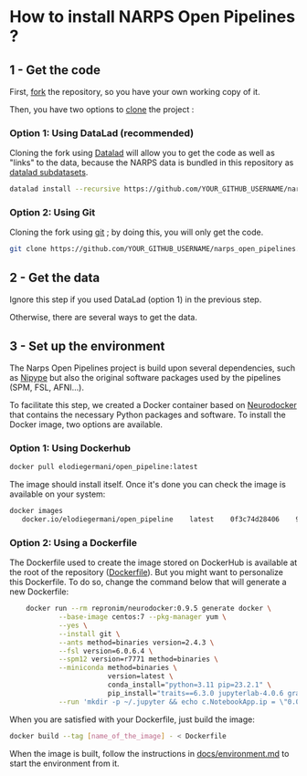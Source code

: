 # How to install NARPS Open Pipelines ? 

## 1 - Get the code

First, [fork](https://docs.github.com/en/get-started/quickstart/fork-a-repo) the repository, so you have your own working copy of it.

Then, you have two options to [clone](https://docs.github.com/en/repositories/creating-and-managing-repositories/cloning-a-repository) the project :

### Option 1: Using DataLad (recommended)

Cloning the fork using [Datalad](https://www.datalad.org/) will allow you to get the code as well as "links" to the data, because the NARPS data is bundled in this repository as [datalad subdatasets](http://handbook.datalad.org/en/latest/basics/101-106-nesting.html).

```bash
datalad install --recursive https://github.com/YOUR_GITHUB_USERNAME/narps_open_pipelines.git
```

### Option 2: Using Git

Cloning the fork using [git](https://git-scm.com/) ; by doing this, you will only get the code.

```bash
git clone https://github.com/YOUR_GITHUB_USERNAME/narps_open_pipelines.git
```

## 2 - Get the data

Ignore this step if you used DataLad (option 1) in the previous step.

Otherwise, there are several ways to get the data.

## 3 - Set up the environment

The Narps Open Pipelines project is build upon several dependencies, such as [Nipype](https://nipype.readthedocs.io/en/latest/) but also the original software packages used by the pipelines (SPM, FSL, AFNI...). 

To facilitate this step, we created a Docker container based on [Neurodocker](https://github.com/ReproNim/neurodocker) that contains the necessary Python packages and software. To install the Docker image, two options are available.

### Option 1: Using Dockerhub

```bash
docker pull elodiegermani/open_pipeline:latest
```

The image should install itself. Once it's done you can check the image is available on your system:

```bash
docker images
   docker.io/elodiegermani/open_pipeline    latest    0f3c74d28406    9 months ago    22.7 GB
```

### Option 2: Using a Dockerfile 

The Dockerfile used to create the image stored on DockerHub is available at the root of the repository ([Dockerfile](Dockerfile)). But you might want to personalize this Dockerfile. To do so, change the command below that will generate a new Dockerfile: 

```bash
	docker run --rm repronim/neurodocker:0.9.5 generate docker \
			--base-image centos:7 --pkg-manager yum \
			--yes \
			--install git \
			--ants method=binaries version=2.4.3 \
			--fsl version=6.0.6.4 \
			--spm12 version=r7771 method=binaries \
			--miniconda method=binaries \
						version=latest \
						conda_install="python=3.11 pip=23.2.1" \
						pip_install="traits==6.3.0 jupyterlab-4.0.6 graphviz-0.20.1 nipype==1.8.6 scikit-image==0.21.0 matplotlib==3.8.0 nilearn==0.10.1" \
			--run 'mkdir -p ~/.jupyter && echo c.NotebookApp.ip = \"0.0.0.0\" > ~/.jupyter/jupyter_notebook_config.py' > Dockerfile
```

When you are satisfied with your Dockerfile, just build the image:

```bash
docker build --tag [name_of_the_image] - < Dockerfile
```

When the image is built, follow the instructions in [docs/environment.md](docs/environment.md) to start the environment from it.
